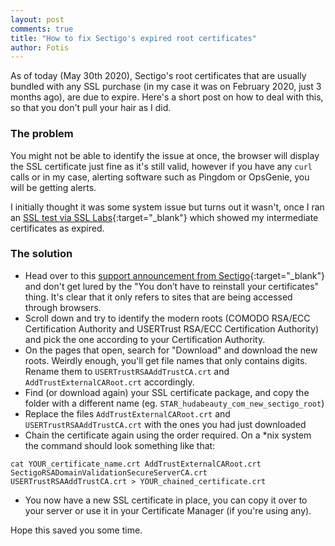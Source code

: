 ```yaml
---
layout: post
comments: true
title: "How to fix Sectigo's expired root certificates"
author: Fotis
---
```


As of today (May 30th 2020), Sectigo's root certificates that are usually bundled with any SSL purchase (in my case it was on February 2020, just 3 months ago), are due to expire.
Here's a short post on how to deal with this, so that you don't pull your hair as I did.

### The problem
You might not be able to identify the issue at once, the browser will display the SSL certificate just fine as it's still valid, however if you have any `curl` calls or in my case,
alerting software such as Pingdom or OpsGenie, you will be getting alerts.

I initially thought it was some system issue but turns out it wasn't, once I ran an [SSL test via SSL Labs](https://www.ssllabs.com/ssltest){:target="_blank"} which showed my intermediate certificates as expired.

### The solution
 - Head over to this [support announcement from Sectigo](https://support.sectigo.com/articles/Knowledge/Sectigo-AddTrust-External-CA-Root-Expiring-May-30-2020){:target="_blank"} and don't get lured by the "You don’t have to reinstall your certificates" thing. It's clear that it only refers to sites that are being accessed through browsers.
 - Scroll down and try to identify the modern roots (COMODO RSA/ECC Certification Authority and USERTrust RSA/ECC Certification Authority) and pick the one according to your Certification Authority.
 - On the pages that open, search for "Download" and download the new roots. Weirdly enough, you'll get file names that only contains digits. Rename them to `USERTrustRSAAddTrustCA.crt` and `AddTrustExternalCARoot.crt` accordingly.
 - Find (or download again) your SSL certificate package, and copy the folder with a different name (eg. `STAR_hudabeauty_com_new_sectigo_root`)
 - Replace the files `AddTrustExternalCARoot.crt` and `USERTrustRSAAddTrustCA.crt` with the ones you had just downloaded
 - Chain the certificate again using the order required. On a *nix system the command should look something like that:

 ````
 cat YOUR_certificate_name.crt AddTrustExternalCARoot.crt SectigoRSADomainValidationSecureServerCA.crt USERTrustRSAAddTrustCA.crt > YOUR_chained_certificate.crt
 ````
 - You now have a new SSL certificate in place, you can copy it over to your server or use it in your Certificate Manager (if you're using any).

Hope this saved you some time.
